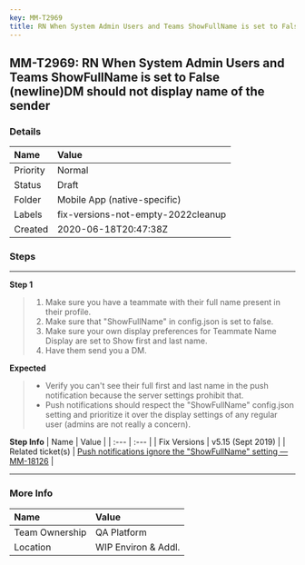 ```yaml
---
key: MM-T2969
title: RN When System Admin Users and Teams ShowFullName is set to False (newline)DM should not display name of the sender
---
```


## MM-T2969: RN When System Admin Users and Teams ShowFullName is set to False (newline)DM should not display name of the sender

### Details

| Name     | Value                              |
| :------- | :--------------------------------- |
| Priority | Normal                             |
| Status   | Draft                              |
| Folder   | Mobile App (native-specific)       |
| Labels   | fix-versions-not-empty-2022cleanup |
| Created  | 2020-06-18T20:47:38Z               |

### Steps

<hr/>

**Step 1**

> <article><ol><li>Make sure you have a teammate with their full name present in their profile.</li><li>Make sure that "ShowFullName" in config.json is set to false.</li><li>Make sure your own display preferences for Teammate Name Display are set to Show first and last name.</li><li>Have them send you a DM.</li></ol></article>

**Expected**

> <article><ul><li>Verify you can't see their full first and last name in the push notification because the server settings prohibit that.</li><li>Push notifications should respect the "ShowFullName" config.json setting and prioritize it over the display settings of any regular user (admins are not really a concern).</li></ul></article>

**Step Info**
| Name | Value |
| :--- | :--- |
| Fix Versions | v5.15 (Sept 2019) |
| Related ticket(s) | <a href="https://mattermost.atlassian.net/browse/MM-18126">Push notifications ignore the "ShowFullName" setting — MM-18126</a> |

<hr/>

### More Info

| Name           | Value               |
| :------------- | :------------------ |
| Team Ownership | QA Platform         |
| Location       | WIP Environ & Addl. |
